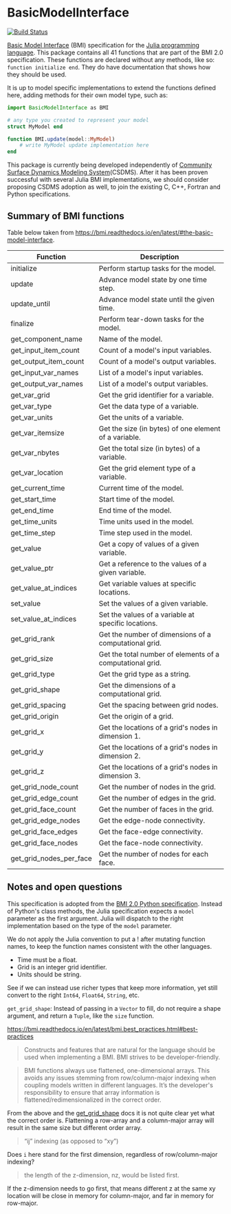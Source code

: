 # BasicModelInterface

[![Build Status](https://github.com/Deltares/BasicModelInterface.jl/workflows/CI/badge.svg)](https://github.com/Deltares/BasicModelInterface.jl/actions) 

[Basic Model Interface](https://bmi.readthedocs.io/) (BMI) specification for the
[Julia programming language](https://julialang.org/). This package contains all 41 functions
that are part of the BMI 2.0 specification. These functions are declared without any
methods, like so: `function initialize end`. They do have documentation that shows how they
should be used.

It is up to model specific implementations to extend the functions defined here, adding
methods for their own model type, such as:

```julia
import BasicModelInterface as BMI

# any type you created to represent your model
struct MyModel end

function BMI.update(model::MyModel)
    # write MyModel update implementation here
end
```

This package is currently being developed independently of
[Community Surface Dynamics Modeling System](https://csdms.colorado.edu/wiki/Main_Page)(CSDMS).
After it has been proven successful with several Julia BMI implementations, we should
consider proposing CSDMS adoption as well, to join the existing C, C++, Fortran and Python
specifications.

## Summary of BMI functions

Table below taken from https://bmi.readthedocs.io/en/latest/#the-basic-model-interface.

Function                | Description
------------------------|----------------------------------------------------------
initialize              | Perform startup tasks for the model.
update                  | Advance model state by one time step.
update_until            | Advance model state until the given time.
finalize                | Perform tear-down tasks for the model.
get_component_name      | Name of the model.
get_input_item_count    | Count of a model's input variables.
get_output_item_count   | Count of a model's output variables.
get_input_var_names     | List of a model's input variables.
get_output_var_names    | List of a model's output variables.
get_var_grid            | Get the grid identifier for a variable.
get_var_type            | Get the data type of a variable.
get_var_units           | Get the units of a variable.
get_var_itemsize        | Get the size (in bytes) of one element of a variable.
get_var_nbytes          | Get the total size (in bytes) of a variable.
get_var_location        | Get the grid element type of a variable.
get_current_time        | Current time of the model.
get_start_time          | Start time of the model.
get_end_time            | End time of the model.
get_time_units          | Time units used in the model.
get_time_step           | Time step used in the model.
get_value               | Get a copy of values of a given variable.
get_value_ptr           | Get a reference to the values of a given variable.
get_value_at_indices    | Get variable values at specific locations.
set_value               | Set the values of a given variable.
set_value_at_indices    | Set the values of a variable at specific locations.
get_grid_rank           | Get the number of dimensions of a computational grid.
get_grid_size           | Get the total number of elements of a computational grid.
get_grid_type           | Get the grid type as a string.
get_grid_shape          | Get the dimensions of a computational grid.
get_grid_spacing        | Get the spacing between grid nodes.
get_grid_origin         | Get the origin of a grid.
get_grid_x              | Get the locations of a grid's nodes in dimension 1.
get_grid_y              | Get the locations of a grid's nodes in dimension 2.
get_grid_z              | Get the locations of a grid's nodes in dimension 3.
get_grid_node_count     | Get the number of nodes in the grid.
get_grid_edge_count     | Get the number of edges in the grid.
get_grid_face_count     | Get the number of faces in the grid.
get_grid_edge_nodes     | Get the edge-node connectivity.
get_grid_face_edges     | Get the face-edge connectivity.
get_grid_face_nodes     | Get the face-node connectivity.
get_grid_nodes_per_face | Get the number of nodes for each face.

## Notes and open questions

This specification is adopted from the [BMI 2.0 Python specification](https://github.com/csdms/bmi-python/blob/v2.0/bmipy/bmi.py).
Instead of Python's class methods, the Julia specification expects a `model` parameter
as the first argument. Julia will dispatch to the right implementation based on the type
of the `model` parameter.

We do not apply the Julia convention to put a ! after mutating function names, to keep
the function names consistent with the other languages.

- Time must be a float.
- Grid is an integer grid identifier.
- Units should be string.

See if we can instead use richer types that keep more information,
yet still convert to the right `Int64`, `Float64`, `String`, etc.

`get_grid_shape`: Instead of passing in a `Vector` to fill, do not require a shape argument,
    and return a `Tuple`, like the `size` function.

https://bmi.readthedocs.io/en/latest/bmi.best_practices.html#best-practices

> Constructs and features that are natural for the language should be used when implementing
a BMI. BMI strives to be developer-friendly.

> BMI functions always use flattened, one-dimensional arrays. This avoids any issues stemming
from row/column-major indexing when coupling models written in different languages. It’s the
developer's responsibility to ensure that array information is flattened/redimensionalized
in the correct order.

From the above and the [get_grid_shape](https://bmi.readthedocs.io/en/latest/#get-grid-shape)
docs it is not quite clear yet what the correct order is. Flattening a row-array and a
column-major array will result in the same size but different order array.

> “ij” indexing (as opposed to “xy”)

Does `i` here stand for the first dimension, regardless of row/column-major indexing?

> the length of the z-dimension, nz, would be listed first.

If the z-dimension needs to go first, that means different z at the same xy location will
be close in memory for column-major, and far in memory for row-major.
